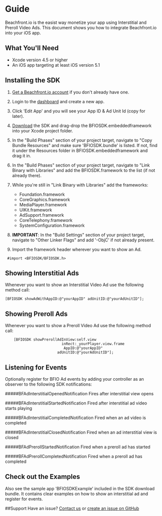 
# Guide
Beachfront.io is the easist way monetize your app using Interstitial and Preroll Video Ads. This document shows you how to integrate Beachfront.io into your iOS app.



## What You'll Need
* Xcode version 4.5 or higher
* An iOS app targeting at least iOS version 5.1


## Installing the SDK

1. [Get a Beachfront.io account](http://beachfront.io/join) if you don't already have one.
2. Login to the [dashboard](http://beachfront.io/) and create a new app.
3. Click 'Edit App' and you will see your App ID & Ad Unit Id (copy for later).
3. [Download](https://github.com/beachfront/beachfront-io-ios-sdk) the SDK and drag-drop the BFIOSDK.embeddedframework into your Xcode project folder.
4. In the "Build Phases" section of your project target, navigate to "Copy Bundle Resources" and make sure 'BFIOSDK.bundle' is listed. If not, find it under the Resources folder in BFIOSDK.embeddedframework and drag it in.
5. In the "Build Phases" section of your project target, navigate to "Link Binary with Libraries" and add the BFIOSDK.framework to the list (if not already there).
6. While you're still in "Link Binary with Libraries" add the frameworks:
	* Foundation.framework
	* CoreGraphics.framework
	* MediaPlayer.framework
	* UIKit.framework
	* AdSupport.framework
	* CoreTelephony.framework
	* SystemConfiguration.framework
7. **IMPORTANT**: In the "Build Settings" section of your project target, navigate to "Other Linker Flags" and add '-ObjC' if not already present.
  
8. Import the framework header wherever you want to show an Ad. 

```
 #import <BFIOSDK/BFIOSDK.h>
```




## Showing Interstitial Ads

Whenever you want to show an Interstitial Video Ad use the following method call:    

```
[BFIOSDK showAdWithAppID:@"yourAppID" adUnitID:@"yourAdUnitID"];
```



## Showing Preroll Ads

Whenever you want to show a Preroll Video Ad use the following method call:    

```
    [BFIOSDK showPrerollAdInView:self.view
                          inRect:_yourPlayer.view.frame
                           AppID:@"yourAppID"
                        adUnitID:@"yourAdUnitID"];
```

    
    
## Listening for Events
Optionally register for BFIO Ad events by adding your controller as an observer to the following SDK notifications:


#####BFAdInterstitialOpenedNotification
	Fires after interstitial view opens

#####BFAdInterstitialStartedNotification
	Fired after interstitial ad video starts playing

#####BFAdInterstitialCompletedNotification
    Fired when an ad video is completed

#####BFAdInterstitialClosedNotification
	Fired when an ad interstitial view is closed

#####BFAdPrerollStartedNotification
	Fired when a preroll ad has started
	
#####BFAdPrerollCompletedNotification
	Fired when a preroll ad has completed



## Check out the Examples

Also see the sample app 'BFIOSDKExample' included in the SDK download bundle. It contains clear examples on how to show an interstitial ad and register for events. 


##Support 
Have an issue? [Contact us](mailto:eric@beachfrontmedia.com) or [create an issue on GitHub](https://github.com/beachfront/beachfront-io-ios-sdk/issues)